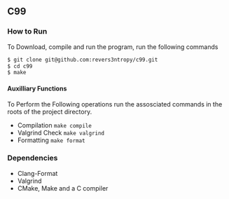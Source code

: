 ## C99

### How to Run
To Download, compile and run the program, run the following commands
```bash
$ git clone git@github.com:revers3ntropy/c99.git
$ cd c99
$ make
```
#### Auxilliary Functions
To Perform the Following operations run the assosciated commands in the roots of the project directory.
- Compilation `make compile`
- Valgrind Check `make valgrind`
- Formatting `make format`

### Dependencies
- Clang-Format
- Valgrind
- CMake, Make and a C compiler
